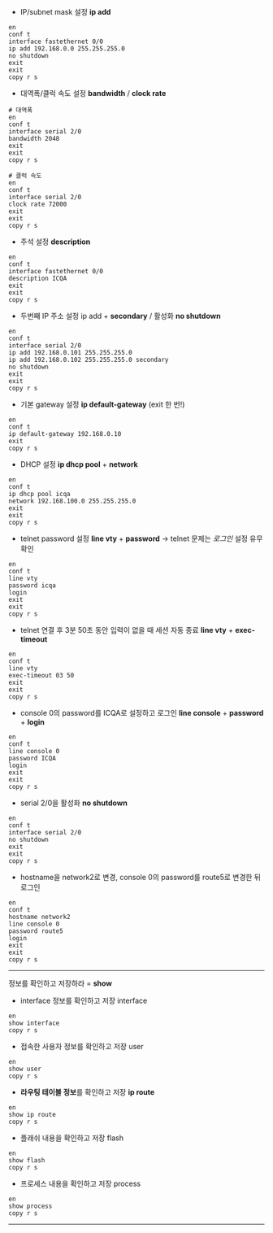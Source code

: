 - IP/subnet mask 설정 **ip add**
```
en
conf t
interface fastethernet 0/0
ip add 192.168.0.0 255.255.255.0
no shutdown
exit
exit
copy r s
```

- 대역폭/클럭 속도 설정 **bandwidth** / **clock rate**
```
# 대역폭
en
conf t
interface serial 2/0
bandwidth 2048
exit
exit
copy r s

# 클럭 속도
en
conf t
interface serial 2/0
clock rate 72000
exit
exit
copy r s
```

- 주석 설정 **description**
```
en
conf t
interface fastethernet 0/0
description ICQA
exit
exit
copy r s
```

- 두번째 IP 주소 설정 ip add + **secondary** / 활성화 **no shutdown**
```
en
conf t
interface serial 2/0
ip add 192.168.0.101 255.255.255.0
ip add 192.168.0.102 255.255.255.0 secondary
no shutdown
exit
exit
copy r s
```

- 기본 gateway 설정 **ip default-gateway** (exit 한 번!)
```
en
conf t
ip default-gateway 192.168.0.10
exit
copy r s
```

- DHCP 설정 **ip dhcp pool** + **network** 
```
en
conf t
ip dhcp pool icqa
network 192.168.100.0 255.255.255.0
exit
exit
copy r s
```

- telnet password 설정 **line vty** + **password**
-> telnet 문제는 *로그인* 설정 유무 확인
```
en
conf t
line vty
password icqa
login
exit
exit
copy r s
```

- telnet 연결 후 3분 50초 동안 입력이 없을 때 세션 자동 종료 **line vty** + **exec-timeout**
```
en
conf t 
line vty
exec-timeout 03 50
exit
exit
copy r s
```

- console 0의 password를 ICQA로 설정하고 로그인 **line console** + **password** + **login**
```
en
conf t
line console 0
password ICQA
login
exit
exit
copy r s
```

- serial 2/0을 활성화 **no shutdown**
```
en
conf t
interface serial 2/0
no shutdown
exit
exit
copy r s
```

- hostname을 network2로 변경, console 0의 password를 route5로 변경한 뒤 로그인
```
en
conf t
hostname network2
line console 0
password route5
login
exit
exit
copy r s
```

---
정보를 확인하고 저장하라 = **show**

- interface 정보를 확인하고 저장 interface
```
en
show interface
copy r s
```

- 접속한 사용자 정보를 확인하고 저장 user
```
en
show user 
copy r s
```

- **라우팅 테이블 정보**를 확인하고 저장 **ip route**
```
en
show ip route
copy r s
```

- 플래쉬 내용을 확인하고 저장 flash
```
en
show flash
copy r s
```

- 프로세스 내용을 확인하고 저장 process
```
en
show process
copy r s
```

---
